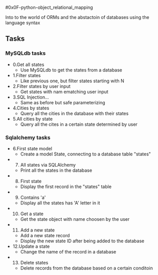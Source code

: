 #0x0F-python-object_relational_mapping

Into to the world of ORMs and the abstactoin of databases using the language
syntax

## Tasks
### MySQLdb tasks
- 0.Get all states
    - Use MySQLdb to get the states from a database
- 1.Filter states
    - Like previous one, but filter states starting with N
- 2.Filter states by user input
    - Get states with nam ematching user input
- 3.SQL Injection...
    - Same as before but safe parameterizing
- 4.Cities by states
    - Query all the cities in the database with their states
- 5.All cities by state
    - Query all the cites in a certain state determined by user
### Sqlalchemy tasks
- 6.First state model
    - Create a model State, connecting to a database table "states"
- 7. All states via SQLAlchemy
    - Print all the states in the database
- 8. First state
    - Display the first record in the "states" table
- 9. Contains 'a'
    - Display all the states has 'A' letter in it
- 10. Get a state
    - Get the state object with name choosen by the user
- 11. Add a new state
    - Add a new state record
    - Display the new state ID after being added to the database
- 12.Update a state
    - Change the name of the record in a database
- 13. Delete states
    - Delete records from the database based on a certain conditoin


